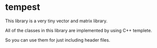 # tempest
 This library is a very tiny vector and matrix library.
 
 All of the classes in this library are implemented by using C++ templete.
 
 So you can use them for just including header files.
 
